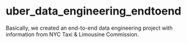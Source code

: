 # uber_data_engineering_endtoend
Basically, we created an end-to-end data engineering project with information from NYC Taxi &amp; Limousine Commission. 
